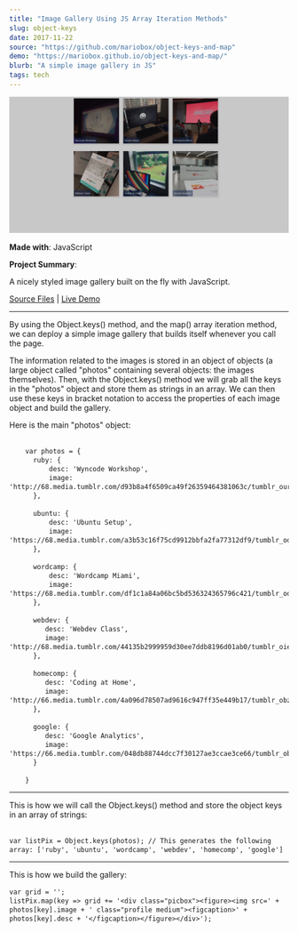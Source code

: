 ```yaml
---
title: "Image Gallery Using JS Array Iteration Methods"
slug: object-keys
date: 2017-11-22
source: "https://github.com/mariobox/object-keys-and-map"
demo: "https://mariobox.github.io/object-keys-and-map/"
blurb: "A simple image gallery in JS"
tags: tech
---
```


<img src="../img/gallery.png" class="profile">

**Made with**: <i class="icon-javascript-alt"></i> JavaScript

**Project Summary**:

A nicely styled image gallery built on the fly with JavaScript.

[Source Files](https://github.com/mariobox/object-keys-and-map) | [Live Demo](https://mariobox.github.io/object-keys-and-map/)<hr />

By using the Object.keys() method, and the map() array iteration method, we can deploy a simple image gallery that builds itself whenever you call the page.

The information related to the images is stored in an object of objects (a large object called "photos" containing several objects: the images themselves). Then, with the Object.keys() method we will grab all the keys in the "photos" object and store them as strings in an array. We can then use these keys in bracket notation to access the properties of each image object and build the gallery.

Here is the main "photos" object:

<pre><code>
	var photos = {
	  ruby: {
	      desc: 'Wyncode Workshop',
	      image: 'http://68.media.tumblr.com/d93b8a4f6509ca49f26359464381063c/tumblr_ourbmw8Fw91qz7ur9o1_1280.jpg',
	  },

	  ubuntu: {
	      desc: 'Ubuntu Setup',
	      image: 'https://68.media.tumblr.com/a3b53c16f75cd9912bbfa2fa77312df9/tumblr_oqqkduUrGA1qz7ur9o1_540.jpg',
	  },

	  wordcamp: {
	      desc: 'Wordcamp Miami',
	      image: 'https://68.media.tumblr.com/df1c1a84a06bc5bd536324365796c421/tumblr_oqqkduUrGA1qz7ur9o2_540.jpg',
	  },

	  webdev: {
	     desc: 'Webdev Class',
	     image: 'http://68.media.tumblr.com/44135b2999959d30ee7ddb8196d01ab0/tumblr_oie5odPDhZ1qz7ur9o1_540.jpg',
	  },

	  homecomp: {
	     desc: 'Coding at Home',
	     image: 'http://66.media.tumblr.com/4a096d78507ad9616c947ff35e449b17/tumblr_obza4vDzSq1qz7ur9o2_540.jpg',
	  },

	  google: {
	     desc: 'Google Analytics',
	     image: 'https://66.media.tumblr.com/048db88744dcc7f30127ae3ccae3ce66/tumblr_obzbaq5C0Z1qz7ur9o1_540.jpg', 
	  }

	}
</code></pre>

<hr />
<p>This is how we will call the Object.keys() method and store the object keys in an array of strings:</p>

<pre><code>
var listPix = Object.keys(photos); // This generates the following array: ['ruby', 'ubuntu', 'wordcamp', 'webdev', 'homecomp', 'google']
</code></pre>

<hr />
<p>This is how we build the gallery:</p>

```
var grid = '';
listPix.map(key => grid += '<div class="picbox"><figure><img src=' + photos[key].image + ' class="profile medium"><figcaption>' + photos[key].desc + '</figcaption></figure></div>');

```



























